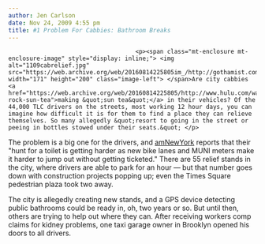 ```yaml
---
author: Jen Carlson
date: Nov 24, 2009 4:55 pm
title: #1 Problem For Cabbies: Bathroom Breaks
---
```


	
										<p><span class="mt-enclosure mt-enclosure-image" style="display: inline;"> <img alt="1109cabrelief.jpg" src="https://web.archive.org/web/20160814225805im_/http://gothamist.com/attachments/arts_jen/1109cabrelief.jpg" width="171" height="200" class="image-left"> </span>Are city cabbies <a href="https://web.archive.org/web/20160814225805/http://www.hulu.com/watch/109158/30-rock-sun-tea">making &quot;sun tea&quot;</a> in their vehicles? Of the 44,000 TLC drivers on the streets, most working 12 hour days, you can imagine how difficult it is for them to find a place they can relieve themselves. So many allegedly &quot;resort to going in the street or peeing in bottles stowed under their seats.&quot; </p>

<p>The problem is a big one for the drivers, and <a href="https://web.archive.org/web/20160814225805/http://amny.com/urbanite-1.812039/cabbies-flushed-with-anger-about-a-lack-of-access-to-bathrooms-1.1618328">amNewYork</a> reports that their &quot;hunt for a toilet is getting harder as new bike lanes and MUNI meters make it harder to jump out without getting ticketed.&quot; There are 55 relief stands in the city, where drivers are able to park for an hour &#x2014; but that number goes down with construction projects popping up; even the Times Square pedestrian plaza took two away.</p>

<p>The city is allegedly creating new stands, and a GPS device detecting public bathrooms could be ready in, oh, two years or so. But until then, others are trying to help out where they can. After receiving workers comp claims for kidney problems, one taxi garage owner in Brooklyn opened his doors to all drivers.</p>					
										
									
				